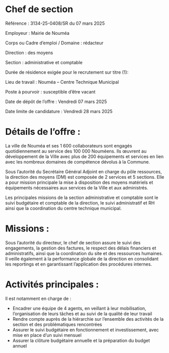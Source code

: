 # Chef de section

Référence : 3134-25-0408/SR du 07 mars 2025

Employeur : Mairie de Nouméa

Corps ou Cadre d’emploi / Domaine : rédacteur

Direction : des moyens

Section : administrative et comptable

Durée de résidence exigée pour le recrutement sur titre (1):

Lieu de travail : Nouméa – Centre Technique Municipal

Poste à pourvoir : susceptible d’être vacant

Date de dépôt de l’offre : Vendredi 07 mars 2025

Date limite de candidature : Vendredi 28 mars 2025

# Détails de l’offre :

La ville de Nouméa et ses 1 600 collaborateurs sont engagés quotidiennement au service des 100 000 Nouméens. Ils œuvrent au développement de la Ville avec plus de 200 équipements et services en lien avec les nombreux domaines de compétence dévolus à la Commune.

Sous l’autorité du Secrétaire Général Adjoint en charge du pôle ressources, la direction des moyens (DM) est composée de 2 services et 5 sections. Elle a pour mission principale la mise à disposition des moyens matériels et équipements nécessaires aux services de la Ville et aux administrés.

Les principales missions de la section administrative et comptable sont le suivi budgétaire et comptable de la direction, le suivi administratif et RH ainsi que la coordination du centre technique municipal.

# Missions :

Sous l’autorité du directeur, le chef de section assure le suivi des engagements, la gestion des factures, le respect des délais financiers et administratifs, ainsi que la coordination du site et des ressources humaines. Il veille également à la performance globale de la direction en consolidant les reportings et en garantissant l’application des procédures internes.

# Activités principales :

Il est notamment en charge de :

- Encadrer une équipe de 4 agents, en veillant à leur mobilisation, l’organisation de leurs tâches et au suivi de la qualité de leur travail
- Rendre compte auprès de la hiérarchie sur l’ensemble des activités de la section et des problématiques rencontrées
- Assurer le suivi budgétaire en fonctionnement et investissement, avec mise en place d’un suivi mensuel
- Assurer la clôture budgétaire annuelle et la préparation du budget annuel
